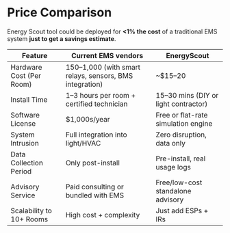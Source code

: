 # Price Comparison

Energy Scout tool could be deployed for **<1% the cost** of a traditional EMS system **just to get a savings estimate**.

| **Feature** | **Current EMS vendors** | **EnergyScout** |
| ----------- | ----------- |--|
| Hardware Cost (Per Room) | $150–$1,000 (with smart relays, sensors, BMS integration) | ~$15–20  |
| Install Time | 1–3 hours per room + certified technician | 15–30 mins (DIY or light contractor) |
| Software License | $1,000s/year | Free or flat-rate simulation engine |
| System Intrusion | Full integration into light/HVAC | Zero disruption, data only |
| Data Collection Period | Only post-install | Pre-install, real usage logs |
| Advisory Service | Paid consulting or bundled with EMS | Free/low-cost standalone advisory |
| Scalability to 10+ Rooms | High cost + complexity | Just add ESPs + IRs |

